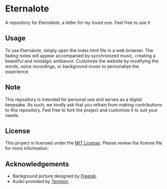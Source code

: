 # Eternalote

A repository for Eternalote, a letter for my loved one. Feel free to use it

## Usage

To use Eternalote, simply open the index.html file in a web browser. The fading notes will appear accompanied by synchronized music, creating a beautiful and nostalgic ambiance. Customize the website by modifying the words, voice recordings, or background music to personalize the experience.

## Note

This repository is intended for personal use and serves as a digital keepsake. As such, we kindly ask that you refrain from making contributions to this repository. Feel free to fork the project and customize it to suit your needs.

## License

This project is licensed under the [MIT License](LICENSE). Please review the license file for more information.

## Acknowledgements

- Background picture designed by [Freepik](https://www.freepik.com).
- Audio provided by [Tenmon](https://en.m.wikipedia.org/wiki/Tenmon_(composer)).

